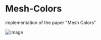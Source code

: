 # Mesh-Colors
implementation of the paper "Mesh Colors"

![image](https://github.com/WeakKnight/Mesh-Colors/assets/12985760/2d60347f-98f9-4fba-9c99-f54efa518b42)
